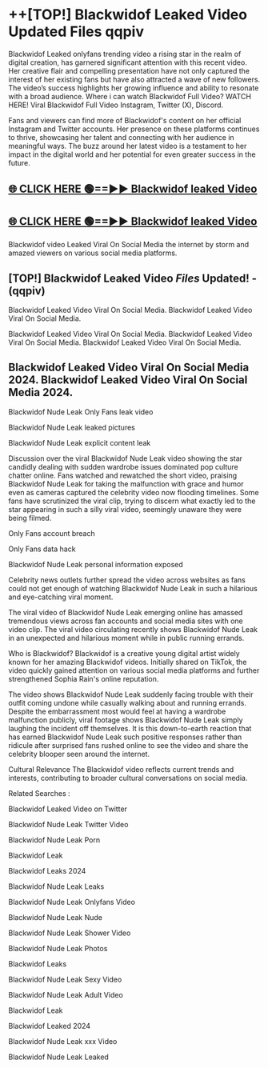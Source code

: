 # ++[TOP!] Blackwidof Leaked Video Updated Files qqpiv<br>

Blackwidof Leaked onlyfans trending video a rising star in the realm of digital creation, has garnered significant attention with this recent video. Her creative flair and compelling presentation have not only captured the interest of her existing fans but have also attracted a wave of new followers. The video’s success highlights her growing influence and ability to resonate with a broad audience.
Where i can watch Blackwidof Full Video? WATCH HERE! Viral Blackwidof Full Video Instagram, Twitter (X), Discord.


Fans and viewers can find more of Blackwidof's content on her official Instagram and Twitter accounts. Her presence on these platforms continues to thrive, showcasing her talent and connecting with her audience in meaningful ways. The buzz around her latest video is a testament to her impact in the digital world and her potential for even greater success in the future.


## [🌐 CLICK HERE 🟢==►► Blackwidof leaked Video ](https://xnudes.xyz/go)

## [🌐 CLICK HERE 🟢==►► Blackwidof leaked Video ](https://xnudes.xyz/go)



Blackwidof video Leaked Viral On Social Media the internet by storm and amazed viewers on various social media platforms.


## [TOP!] Blackwidof Leaked Video *Files* Updated! - (qqpiv)

Blackwidof Leaked Video Viral On Social Media. Blackwidof Leaked Video Viral On Social Media.

Blackwidof Leaked Video Viral On Social Media. Blackwidof Leaked Video Viral On Social Media. Blackwidof Leaked Video Viral On Social Media.


## Blackwidof Leaked Video Viral On Social Media 2024. Blackwidof Leaked Video Viral On Social Media 2024.
Blackwidof Nude Leak Only Fans leak video

Blackwidof Nude Leak leaked pictures

Blackwidof Nude Leak explicit content leak

Discussion over the viral Blackwidof Nude Leak video showing the star candidly dealing with sudden wardrobe issues dominated pop culture chatter online. Fans watched and rewatched the short video, praising Blackwidof Nude Leak for taking the malfunction with grace and humor even as cameras captured the celebrity video now flooding timelines. Some fans have scrutinized the viral clip, trying to discern what exactly led to the star appearing in such a silly viral video, seemingly unaware they were being filmed.


Only Fans account breach

Only Fans data hack

Blackwidof Nude Leak personal information exposed

Celebrity news outlets further spread the video across websites as fans could not get enough of watching Blackwidof Nude Leak in such a hilarious and eye-catching viral moment.


The viral video of Blackwidof Nude Leak emerging online has amassed tremendous views across fan accounts and social media sites with one video clip. The viral video circulating recently shows Blackwidof Nude Leak in an unexpected and hilarious moment while in public running errands.


Who is Blackwidof? Blackwidof is a creative young digital artist widely known for her amazing Blackwidof videos. Initially shared on TikTok, the video quickly gained attention on various social media platforms and further strengthened Sophia Rain's online reputation.

The video shows Blackwidof Nude Leak suddenly facing trouble with their outfit coming undone while casually walking about and running errands. Despite the embarrassment most would feel at having a wardrobe malfunction publicly, viral footage shows Blackwidof Nude Leak simply laughing the incident off themselves. It is this down-to-earth reaction that has earned Blackwidof Nude Leak such positive responses rather than ridicule after surprised fans rushed online to see the video and share the celebrity blooper seen around the internet.

Cultural Relevance The Blackwidof video reflects current trends and interests, contributing to broader cultural conversations on social media.

Related Searches :

Blackwidof Leaked Video on Twitter

Blackwidof Nude Leak Twitter Video

Blackwidof Nude Leak Porn

Blackwidof Leak 

Blackwidof Leaks 2024

Blackwidof Nude Leak Leaks

Blackwidof Nude Leak Onlyfans Video

Blackwidof Nude Leak Nude

Blackwidof Nude Leak Shower Video

Blackwidof Nude Leak Photos

Blackwidof Leaks

Blackwidof Nude Leak Sexy Video

Blackwidof Nude Leak Adult Video

Blackwidof Leak

Blackwidof Leaked 2024

Blackwidof Nude Leak xxx Video

Blackwidof Nude Leak Leaked